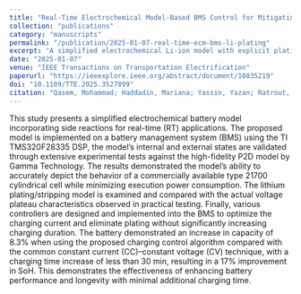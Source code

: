 ```yaml
---
title: "Real-Time Electrochemical Model-Based BMS Control for Mitigating Li-Plating and Extending Battery Life"
collection: "publications"
category: "manuscripts"
permalink: "/publication/2025-01-07-real-time-ecm-bms-li-plating"
excerpt: "A simplified electrochemical Li-ion model with explicit plating/stripping dynamics is implemented on a TI TMS320F28335–based BMS and validated against a high-fidelity P2D model and experiments, enabling real-time estimation and control. The plating-aware control increases delivered capacity by ≈8.3% with <30 min added charge time and improves state-of-health by ≈17% versus CC–CV, while meeting real-time constraints."
date: "2025-01-07"
venue: "IEEE Transactions on Transportation Electrification"
paperurl: "https://ieeexplore.ieee.org/abstract/document/10835219"
doi: "10.1109/TTE.2025.3527899"
citation: "Qasem, Mohammad; Haddadin, Mariana; Yassin, Yazan; Ratrout, Sadam; Chen, Chengxiu; Stoyanov, Stoyan; Al-Hallaj, Said; Krishnamurthy, Mahesh. (2025). \"Real-Time Electrochemical Model-Based BMS Control for Mitigating Li-Plating and Extending Battery Life.\" <i>IEEE Transactions on Transportation Electrification</i>. https://doi.org/10.1109/TTE.2025.3527899."
---
```

This study presents a simplified electrochemical battery model incorporating side reactions for real-time (RT) applications. The proposed model is implemented on a battery management system (BMS) using the TI TMS320F28335 DSP, the model’s internal and external states are validated through extensive experimental tests against the high-fidelity P2D model by Gamma Technology. The results demonstrated the model’s ability to accurately depict the behavior of a commercially available type 21700 cylindrical cell while minimizing execution power consumption. The lithium plating/stripping model is examined and compared with the actual voltage plateau characteristics observed in practical testing. Finally, various controllers are designed and implemented into the BMS to optimize the charging current and eliminate plating without significantly increasing charging duration. The battery demonstrated an increase in capacity of 8.3% when using the proposed charging control algorithm compared with the common constant current (CC)–constant voltage (CV) technique, with a charging time increase of less than 30 min, resulting in a 17% improvement in SoH. This demonstrates the effectiveness of enhancing battery performance and longevity with minimal additional charging time.
